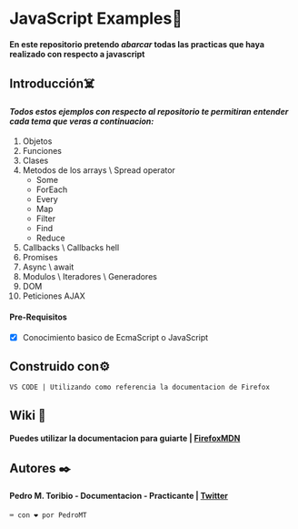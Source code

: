 # **JavaScript** Examples:anger:
#### En este repositorio pretendo *abarcar* todas las practicas que haya realizado con respecto a javascript
## Introducción:skull_and_crossbones:
#### *Todos estos ejemplos con respecto al repositorio te permitiran entender cada tema que veras a continuacion:*
1. Objetos
2. Funciones
3. Clases
4. Metodos de los arrays \ Spread operator
    * Some
    * ForEach
    * Every
    * Map
    * Filter
    * Find
    * Reduce
5. Callbacks \ Callbacks hell
6. Promises
7. Async \ await
8. Modulos \ Iteradores \ Generadores
9. DOM
10. Peticiones AJAX

#### Pre-Requisitos
- [x] Conocimiento basico de EcmaScript o JavaScript

## Construido con:gear:
```VS CODE | Utilizando como referencia la documentacion de Firefox```

## Wiki 📖
#### Puedes utilizar la documentacion para guiarte | [FirefoxMDN](https://developer.mozilla.org/es/)

## Autores ✒️
#### Pedro M. Toribio - Documentacion - Practicante | [Twitter](https://twitter.com/pedrodeveloper29)

```
⌨️ con ❤️ por PedroMT
```
